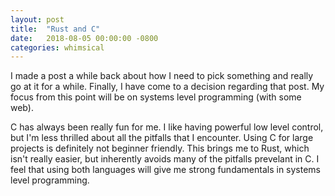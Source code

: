 ```yaml
---
layout: post
title:  "Rust and C"
date:   2018-08-05 00:00:00 -0800
categories: whimsical
---
```


I made a post a while back about how I need to pick something and really go at it for a while. Finally, I have come to a decision regarding that post. My focus from this point will be on systems level programming (with some web).

C has always been really fun for me. I like having powerful low level control, but I'm less thrilled about all the pitfalls that I encounter. Using C for large projects is definitely not beginner friendly. This brings me to Rust, which isn't really easier, but inherently avoids many of the pitfalls prevelant in C. I feel that using both languages will give me strong fundamentals in systems level programming.